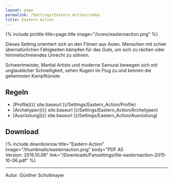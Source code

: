 ```yaml
---
layout: page
permalink: /Settings/Eastern_Action/index
title: Eastern Action
---
```


{% include pictitle title=page.title image="/icons/easternaction.png" %}

Dieses Setting orientiert sich an den Filmen aus Asien. Menschen mit schier übernatürlichen Fähigkeiten kämpfen für das Gute, um sich zu rächen oder himmelschreiendes Unrecht zu sühnen.

Schwertmeister, Martial Artists und moderne Samurai bewegen sich mit unglaublicher Schnelligkeit, sehen Kugeln im Flug zu und kennen die geheimsten Kampfkünste.

## Regeln

- [Profile]({{ site.baseurl }}/Settings/Eastern_Action/Profile)
- [Archetypen]({{ site.baseurl }}/Settings/Eastern_Action/Archetypen)
- [Ausrüstung]({{ site.baseurl }}/Settings/Eastern_Action/Ausrüstung)

## Download

{% include downboxrow title="Eastern Action" image="/thumbnails/easternaction.png" body="PDF A5<br/>Version: 2015.10.06" link="/Downloads/Fansettings/lite-easternaction-2015-10-06.pdf" %}

***
Autor: Günther Schollmayer

